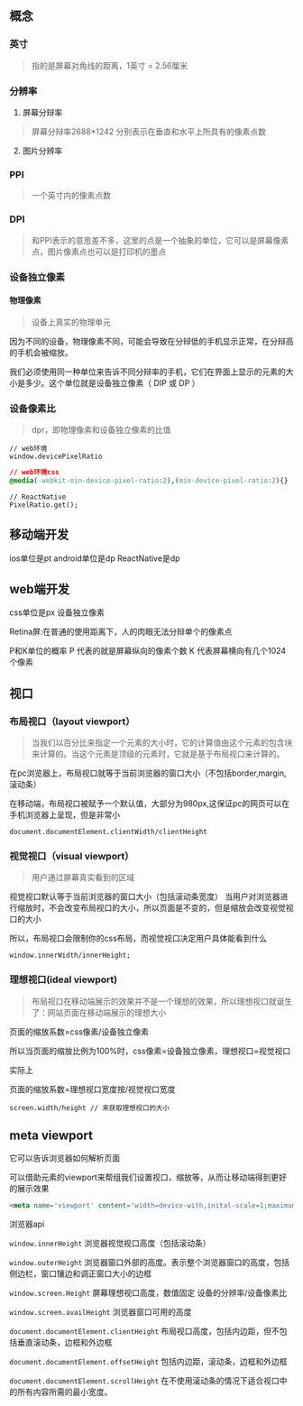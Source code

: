 ## 概念
### 英寸
> 指的是屏幕对角线的距离，1英寸 = 2.56厘米

### 分辨率
1. 屏幕分辩率
> 屏幕分辩率2688*1242 分别表示在垂直和水平上所具有的像素点数
2. 图片分辨率


### PPI
> 一个英寸内的像素点数

### DPI
> 和PPI表示的意思差不多，这里的点是一个抽象的单位，它可以是屏幕像素点，图片像素点也可以是打印机的墨点

### 设备独立像素
#### 物理像素
> 设备上真实的物理单元

因为不同的设备，物理像素不同，可能会导致在分辩低的手机显示正常，在分辩高的手机会被缩放。

我们必须使用同一种单位来告诉不同分辩率的手机，它们在界面上显示的元素的大小是多少。这个单位就是设备独立像素（ DIP 或 DP ）

### 设备像素比
> dpr，即物理像素和设备独立像素的比值
```JS
// web环境
window.devicePixelRatio

```
```CSS
// web环境css
@media(-webkit-min-device-pixel-ratio:2),(min-device-pixel-ratio:2){}
```
```JS
// ReactNative
PixelRatio.get();
```

## 移动端开发
ios单位是pt
android单位是dp
ReactNative是dp

## web端开发
css单位是px 设备独立像素


Retina屏:在普通的使用距离下，人的肉眼无法分辩单个的像素点

P和K单位的概率
P 代表的就是屏幕纵向的像素个数
K 代表屏幕横向有几个1024个像素

## 视口
### 布局视口（layout viewport）
> 当我们以百分比来指定一个元素的大小时，它的计算值由这个元素的包含块来计算的。当这个元素是顶级的元素时，它就是基于布局视口来计算的。

在pc浏览器上，布局视口就等于当前浏览器的窗口大小（不包括border,margin,滚动条）

在移动端，布局视口被赋予一个默认值，大部分为980px,这保证pc的网页可以在手机浏览器上呈现，但是非常小

```JS
document.documentElement.clientWidth/clientHeight
```

### 视觉视口（visual viewport）
> 用户通过屏幕真实看到的区域

视觉视口默认等于当前浏览器的窗口大小（包括滚动条宽度）
当用户对浏览器进行缩放时，不会改变布局视口的大小，所以页面是不变的，但是缩放会改变视觉视口的大小

所以，布局视口会限制你的css布局，而视觉视口决定用户具体能看到什么

```JS
window.innerWidth/innerHeight;
```
### 理想视口(ideal viewport)
> 布局视口在移动端展示的效果并不是一个理想的效果，所以理想视口就诞生了：网站页面在移动端展示的理想大小

页面的缩放系数=css像素/设备独立像素

所以当页面的缩放比例为100%时，css像素=设备独立像素，理想视口=视觉视口

实际上

页面的缩放系数=理想视口宽度按/视觉视口宽度

```JS
screen.width/height // 来获取理想视口的大小
```

## meta viewport

<meta> 它可以告诉浏览器如何解析页面

可以借助<meta>元素的viewport来帮组我们设置视口，缩放等，从而让移动端得到更好的展示效果
```HTML
<meta name='viewport' content='width=device-with,inital-scale=1;maximum-scale=1;minmun-scale=1;user-scalable=no;'>
```
浏览器api
 
```window.innerHeight```  浏览器视觉视口高度（包括滚动条）

```window.outerHeight```  浏览器窗口外部的高度。表示整个浏览器窗口的高度，包括侧边栏，窗口镶边和调正窗口大小的边框

```window.screen.Height``` 屏幕理想视口高度，数值固定 设备的分辨率/设备像素比

```window.screen.availHeight``` 浏览器窗口可用的高度

```document.documentElement.clientHeight``` 布局视口高度，包括内边距，但不包括垂直滚动条，边框和外边框

```document.documentElement.offsetHeight```  包括内边距，滚动条，边框和外边框

```document.documentElement.scrollHeight``` 在不使用滚动条的情况下适合视口中的所有内容所需的最小宽度。

